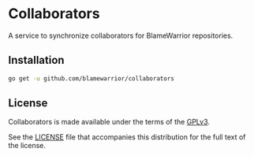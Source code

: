 Collaborators
============

A service to synchronize collaborators for BlameWarrior repositories.

Installation
------------

```bash
go get -u github.com/blamewarrior/collaborators
```

License
-------

Collaborators is made available under the terms of the [GPLv3](http://www.gnu.org/licenses/gpl.html).

See the [LICENSE](https://github.com/blamewarrior/collaborators/tree/master/LICENSE) file that accompanies this distribution for the full text of the license.
